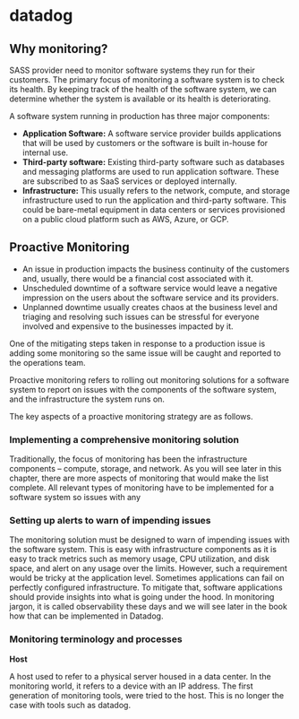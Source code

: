 # datadog

## Why monitoring?
SASS provider need to monitor software systems they run for their customers.
The primary focus of monitoring a software system is to check its health. By keeping track of the health of the software system, we can determine whether the system is available or its health is deteriorating.

A software system running in production has three major components:

- **Application Software:** A software service provider builds applications that will be used by customers or the software is built in-house for internal use.
- **Third-party software:** Existing third-party software such as databases and messaging platforms are used to run application software. These are subscribed to as SaaS services or deployed internally.
- **Infrastructure:** This usually refers to the network, compute, and storage infrastructure used to run the application and third-party software. This could be bare-metal equipment in data centers or services provisioned on a public cloud platform such as AWS, Azure, or GCP.

## Proactive Monitoring
- An issue in production impacts the business continuity of the customers and, usually, there would be a financial cost associated with it.
- Unscheduled downtime of a software service would leave a negative impression on the users about the software service and its providers.
- Unplanned downtime usually creates chaos at the business level and triaging and resolving such issues can be stressful for everyone involved and expensive to the businesses impacted by it.
  
One of the mitigating steps taken in response to a production issue is adding some monitoring so the same issue will be caught and reported to the operations team.

Proactive monitoring refers to rolling out monitoring solutions for a software system to report on issues with the components of the software system, and the infrastructure the system runs on.

The key aspects of a proactive monitoring strategy are as follows.

### Implementing a comprehensive monitoring solution

Traditionally, the focus of monitoring has been the infrastructure components – compute, storage, and network. As you will see later in this chapter, there are more aspects of monitoring that would make the list complete. All relevant types of monitoring have to be implemented for a software system so issues with any

### Setting up alerts to warn of impending issues

The monitoring solution must be designed to warn of impending issues with the software system. This is easy with infrastructure components as it is easy to track metrics such as memory usage, CPU utilization, and disk space, and alert on any usage over the limits. However, such a requirement would be tricky at the application level. Sometimes applications can fail on perfectly configured infrastructure. To mitigate that, software applications should provide insights into what is going under the hood. In monitoring jargon, it is called observability these days and we will see later in the book how that can be implemented in Datadog.

### Monitoring terminology and processes

**Host**

A host used to refer to a physical server housed in a data center. In the monitoring world, it refers to a device with an IP address. The first generation of monitoring tools, were tried to the host. This is no longer the case with tools such as datadog.

